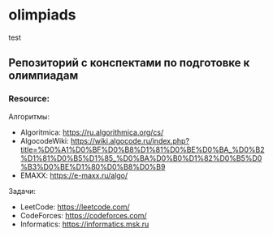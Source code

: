 # olimpiads

test

## Репозиторий с конспектами по подготовке к олимпиадам


### Resource:

Алгоритмы:
- Algoritmica: https://ru.algorithmica.org/cs/
- AlgocodeWiki: https://wiki.algocode.ru/index.php?title=%D0%A1%D0%BF%D0%B8%D1%81%D0%BE%D0%BA_%D0%B2%D1%81%D0%B5%D1%85_%D0%BA%D0%B0%D1%82%D0%B5%D0%B3%D0%BE%D1%80%D0%B8%D0%B9
- EMAXX: https://e-maxx.ru/algo/

Задачи:
- LeetCode: https://leetcode.com/
- CodeForces: https://codeforces.com/
- Informatics: https://informatics.msk.ru
